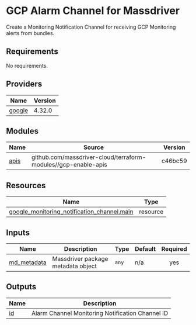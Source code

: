 # GCP Alarm Channel for Massdriver

Create a Monitoring Notification Channel for receiving GCP Monitoring alerts from bundles.

<!-- BEGINNING OF PRE-COMMIT-TERRAFORM DOCS HOOK -->
## Requirements

No requirements.

## Providers

| Name | Version |
|------|---------|
| <a name="provider_google"></a> [google](#provider\_google) | 4.32.0 |

## Modules

| Name | Source | Version |
|------|--------|---------|
| <a name="module_apis"></a> [apis](#module\_apis) | github.com/massdriver-cloud/terraform-modules//gcp-enable-apis | c46bc59 |

## Resources

| Name | Type |
|------|------|
| [google_monitoring_notification_channel.main](https://registry.terraform.io/providers/hashicorp/google/latest/docs/resources/monitoring_notification_channel) | resource |

## Inputs

| Name | Description | Type | Default | Required |
|------|-------------|------|---------|:--------:|
| <a name="input_md_metadata"></a> [md\_metadata](#input\_md\_metadata) | Massdriver package metadata object | `any` | n/a | yes |

## Outputs

| Name | Description |
|------|-------------|
| <a name="output_id"></a> [id](#output\_id) | Alarm Channel Monitoring Notification Channel ID |
<!-- END OF PRE-COMMIT-TERRAFORM DOCS HOOK -->
